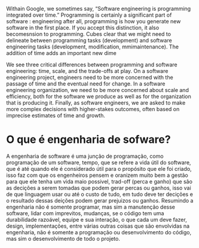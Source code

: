 
Withain Google, we sometimes say, “Software engineering is programming integrated over time.” Programming is certainly a significant part of software : engineering after all, programming is how you generate new software in the first place. If you accept this distinction, it also becomesnsion to programming. Cubes clear that we might need to delineate between programming tasks (development) and software engineering tasks (development, modification, mmimaintenance). The addition of time adds an important new dime

We see three critical differences between programming and software engineering: time, scale, and the trade-offs at play. On a software engineering project, engineers need to be more concerned with the passage of time and the eventual need for change. In a software engineering organization, we need to be more concerned about scale and efficiency, both for the software we produce as well as for the organization that is producing it. Finally, as software engineers, we are asked to make more complex decisions with higher-stakes outcomes, often based on imprecise estimates of time and growth.

# O que é engenharia de sofware?
A engenharia de software é uma junção de programação, como programação de um software, tempo, que se refere a vida útil do software, que é até quando ele é considerado útil para o propósito que ele foi criado, isso faz com que os engenheiros pensem e oranizem muito bem a gestão para que ele tenha um vida maio possivel, trad-off (perca e ganho) que são as decições a serem tomadas que podem gerar percas ou ganhos, isso vai de que linguagem usar ou até o custo de tudo, em tudo deve ter decições e o resultado dessas deições podem gerar prejuizos ou ganhos.
Resumindo a engenharia não é somente programar, mas sim a manutenção desse software, lidar com imprevitos, mudanças, se o código tem uma durabilidade razoável, equipe e sua interação, o que cada um deve fazer, design, implementações, entre várias outras coisas que são envolvidas na engenharia, não é somente a programação ou desenvolvimento do código, mas sim o desenvolvimento de todo o projeto. 
